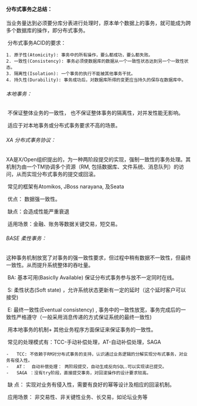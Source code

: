 #### 分布式事务之总结：   

​      当业务量达到必须要分库分表进行处理时，原本单个数据上的事务，就可能成为跨多个数据库的操作，即分布式事务。

​     分布式事务ACID的要求：

   

```
1. 原子性(Atomicity): 事务中的所有操作，要么都成功，要么都失败。
2. 一致性(Consistency): 事务必须使数据库的数据从一个一致性状态达到另一个一致性状态。
3. 隔离性(Isolation): 一个事务的执行不能被其他事务干扰。
4. 持久性(Durability): 事务成功后，对数据库所得的变更应当持久的保存在数据库中。
```

   

###### 本地事务：

​         不保证整体业务的一致性， 也不保证整体事务的隔离性，对并发性能无影响。 

​         适应于对本地事务或分布式事务要求不高的场景。

######  XA 分布式事务协议：

​        XA是X/Open组织提出的，为一种两阶段提交的实现，强制一致性的事务处理。其机制为由一个TM协调多个资源（RM, 包括数据库、文件系统、消息队列）的访问，从而实现分布式事务的提交或回滚。

​        常见的框架有Atomikos,  JBoss narayana,  及Seata

​        优点： 数据强一致性。

​        缺点：会造成性能严重衰退

​        适用场景：金融、账务等数据关键交易，短交易。

######     BASE 柔性事务：

​          这种事务机制放宽了对事务的强一致性要求，但过程中稍有数据不一致性，但最终一致性。从而提升系统整体的吞吐量。

​         BA: 基本可用(Basiclly Available) 保证分布式事务参与放不一定同时在线。

​         S:   柔性状态(Soft state) ，允许系统状态更新有一定的延时（这个延时客户可以接受)

​         E:    最终一致性(Eventual consistency) ,  事务中的一致性放宽，事务完成后的一致性严格遵守（一般采用消息传递的方式保证系统的最终一致性) 

​           用本地事务的机制+ 其他业务程序方面保证来保证事务的一致性。

​          常见的处理模式有：TCC-手动补偿处理，AT-自动补偿处理，SAGA

```
- ​  TCC: 不依赖于RM对分布式事务的支持，认识通过业务逻辑的分解实现分布式事务，对业务有侵入性。 
- ​  AT：  自动补偿处理： 两阶段提交，自动生成反向SQL.可以实现读已提交。
- ​  SAGA ：没有try阶段，直接提交事务，对回滚操作的设计要求较高。
```



​         缺     点： 实现对业务有侵入性，需要有良好的幂等设计及相应的回滚机制。

​        应用场景： 非交易性、非关键性业务、长交易，如论坛业务等